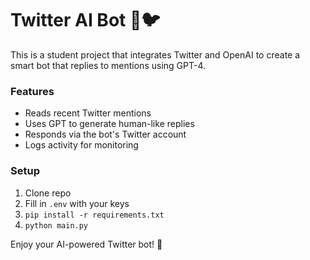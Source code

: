 # Twitter AI Bot 🤖🐦

This is a student project that integrates Twitter and OpenAI to create a smart bot that replies to mentions using GPT-4.

### Features
- Reads recent Twitter mentions
- Uses GPT to generate human-like replies
- Responds via the bot's Twitter account
- Logs activity for monitoring

### Setup
1. Clone repo
2. Fill in `.env` with your keys
3. `pip install -r requirements.txt`
4. `python main.py`

Enjoy your AI-powered Twitter bot! 🚀
